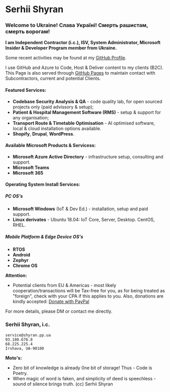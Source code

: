 # Serhii Shyran

### Welcome to Ukraine! Слава Україні! Смерть рашистам, смерть ворогам!

**I am Independent Contractor (i.c.), ISV, System Administrator, Microsoft Insider & Developer Program member from Ukraine.**

Some recent activities may be found at my [GitHub Profile](https://github.com/sshyran).

I use GitHub and Azure to Code, Host & Deliver content to my clients (B2C). 
This Page is also served through [GitHub Pages](https://sshyran.github.io/shyran.pp.ua/) to maintain contact with Subcontractors, current and potential Clients.

#### Featured Services:
* **Codebase Security Analysis & QA** - code quality lab, for open sourced projects only (paid advissory & setup);
* **Patient & Hospital Management Software (RMS)** - setup & support for any organisation;
* **Transport Route & Timetable Optimisation** - AI optimised software, local & cloud installation options available.
* **Shopify**, **Drupal**, **WordPress**.

#### Available Microsoft Products & Servicess:
* **Microsoft Azure Active Directory** - infrastructure setup, consulting and support.
* **Microsoft Teams**
* **Microsoft 365**

#### Operating System Install Services:
##### PC OS's
* **Microsoft Windows** (IoT & Dev Ed.) - installation, setup and paid support.
* **Linux derivates** - Ubuntu 18.04: IoT Core, Server, Desktop. CentOS, RHEL. 

##### Mobile Platform & Edge Device OS's
* **RTOS**
* **Android**
* **Zephyr**
* **Chrome OS**

**Attention:**
* Potential clients from EU & Americas - most likely cooperation/transactions will be Tax-free for you, as for being treated as "foreign", check with your CPA if this applies to you. Also, donations are kindly accepted: [Donate with PayPal](https://www.paypal.com/donate/?hosted_button_id=SC6BRHXG388RL)

For more details, please DM or contact me directly. 

### Serhii Shyran, i.c.
```
service@shyran.pp.ua
93.180.676.8
68.225.225.4
Irshava, UA-90100
```
**Moto's:**
* Zero bit of knowledge is already 0ne bit of storage! 
Thus - Code is Poetry.
* When magic of word is faken, and simplicity of deed is speechless - sound of silence brings truth. (cc) Serhii Shyran

<!--
###
![This is an image](https://myoctocat.com/assets/images/base-octocat.svg)
###
<form action="https://www.paypal.com/donate" method="post" target="_top">
<input type="hidden" name="hosted_button_id" value="SC6BRHXG388RL" />
<input type="image" src="https://www.paypalobjects.com/en_US/i/btn/btn_donateCC_LG.gif" border="0" name="submit" title="PayPal - The safer, easier way to pay online!" alt="Donate with PayPal button" />
<img alt="" border="0" src="https://www.paypal.com/en_UA/i/scr/pixel.gif" width="1" height="1" />
</form>
-->
